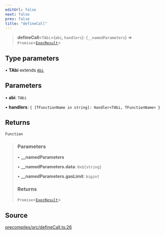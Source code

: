 ```yaml
---
editUrl: false
next: false
prev: false
title: "defineCall"
---
```


> **defineCall**\<`TAbi`\>(`abi`, `handlers`): (`__namedParameters`) => `Promise`\<[`ExecResult`](/reference/evm/interfaces/execresult/)\>

## Type parameters

• **TAbi** extends [`Abi`](/reference/utils/type-aliases/abi/)

## Parameters

• **abi**: `TAbi`

• **handlers**: `{ [TFunctionName in string]: Handler<TAbi, TFunctionName> }`

## Returns

`Function`

> ### Parameters
>
> • **\_\_namedParameters**
>
> • **\_\_namedParameters\.data**: ```0x${string}```
>
> • **\_\_namedParameters\.gasLimit**: `bigint`
>
> ### Returns
>
> `Promise`\<[`ExecResult`](/reference/evm/interfaces/execresult/)\>
>

## Source

[precompiles/src/defineCall.ts:26](https://github.com/evmts/tevm-monorepo/blob/main/packages/precompiles/src/defineCall.ts#L26)
